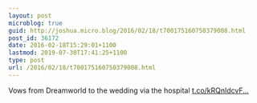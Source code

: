 ```yaml
---
layout: post
microblog: true
guid: http://joshua.micro.blog/2016/02/18/t700175160750379008.html
post_id: 36172
date: 2016-02-18T15:29:01+1100
lastmod: 2019-07-30T17:41:25+1100
type: post
url: /2016/02/18/t700175160750379008.html
---
```

Vows from Dreamworld to the wedding via the hospital [t.co/kRQnldcvF...](https://t.co/kRQnldcvFC)
